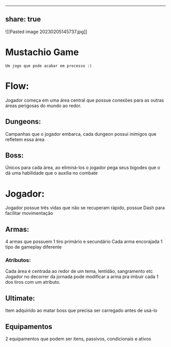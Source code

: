

---
share: true
---
![[Pasted image 20230205145737.jpg]]
# Mustachio Game
	Um jogo que pode acabar em processo :)
# Flow:
Jogador começa em uma área central que possue conexões para as outras áreas perigosas do mundo ao redor.
## Dungeons:
Campanhas que o jogador embarca, cada dungeon possui inimigos que refletem essa área
## Boss:
Únicos para cada área, ao eliminá-los o jogador pega seus bigodes que o dá uma habilidade que o auxilia no combate
# Jogador:
Jogador possue três vidas que não se recuperam rápido, possue Dash para facilitar movimentação
## Armas:
4 armas que possuem 1 tiro primário e secundário
Cada arma encorajada 1 tipo de gameplay diferente
### Atributos:
Cada área é centrada ao redor de um tema, lentidão, sangramento etc
Jogador no decorrer da jornada pode modificar a arma pra imbuir cada 1 dos tiros com um atributo.
## Ultimate:
Item adquirido ao matar boss que precisa ser carregado antes de usá-lo
## Equipamentos
2 equipamentos que podem ser itens, passivos, condicionais e ativos
























